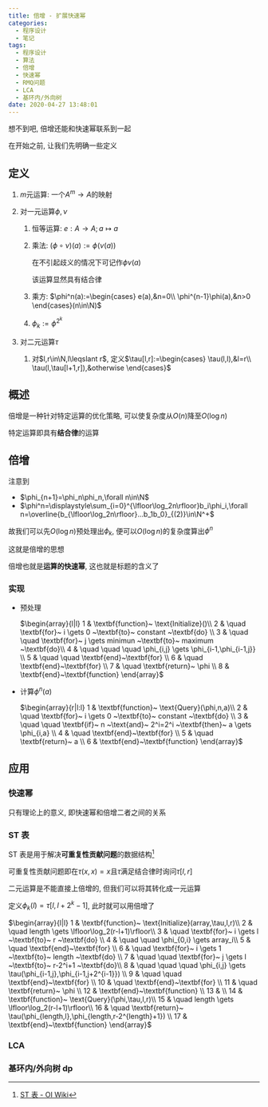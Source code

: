 ```yaml
---
title: 倍增 - 扩展快速幂
categories:
  - 程序设计
  - 笔记
tags:
  - 程序设计
  - 算法
  - 倍增
  - 快速幂
  - RMQ问题
  - LCA
  - 基环内/外向树
date: 2020-04-27 13:48:01
---
```


想不到吧, 倍增还能和快速幂联系到一起

<!-- more -->

在开始之前, 让我们先明确一些定义

## 定义

1. $m$元运算: 一个$A^m\to A$的映射
1. 对一元运算$\phi,\nu$

   1. 恒等运算: $e:A\to A;a\mapsto a$
   1. 乘法: $(\phi\circ\nu)(a):=\phi(\nu(a))$

      在不引起歧义的情况下可记作$\phi\nu(a)$

      该运算显然具有结合律

   1. 乘方: $\phi^n(a):=\begin{cases}
     e(a),&n=0\\
     \phi^{n-1}\phi(a),&n>0
   \end{cases}(n\in\N)$
   1. $\phi_k:=\phi^{2^k}$

1. 对二元运算$\tau$
   1. 对$l,r\in\N,l\leqslant r$, 定义$\tau[l,r]:=\begin{cases}
  \tau(l,l),&l=r\\
  \tau(l,\tau[l+1,r]),&otherwise
\end{cases}$

## 概述

倍增是一种针对特定运算的优化策略, 可以使复杂度从$O(n)$降至$O(\log n)$

特定运算即具有**结合律**的运算

## 倍增

注意到

- $\phi_{n+1}=\phi_n\phi_n,\forall n\in\N$
- $\phi^n=\displaystyle\sum_{i=0}^{\lfloor\log_2n\rfloor}b_i\phi_i,\forall n=\overline{b_{\lfloor\log_2n\rfloor}...b_1b_0}_{(2)}\in\N^+$

故我们可以先$O(\log n)$预处理出$\phi_k$, 便可以$O(\log n)$的复杂度算出$\phi^n$

这就是倍增的思想

倍增也就是**运算的快速幂**, 这也就是标题的含义了

### 实现

- 预处理

  $\begin{array}{l|l}
    1 & \textbf{function}~ \text{Initialize}()\\
    2 & \quad \textbf{for}~ i \gets 0 ~\textbf{to}~ constant ~\textbf{do} \\
    3 & \quad \quad \textbf{for}~ j \gets minimun ~\textbf{to}~ maximum ~\textbf{do}\\
    4 & \quad \quad \quad \phi_{i,j} \gets \phi_{i-1,\phi_{i-1,j}} \\
    5 & \quad \quad \textbf{end}~\textbf{for} \\
    6 & \quad \textbf{end}~\textbf{for} \\
    7 & \quad \textbf{return}~ \phi \\
    8 & \textbf{end}~\textbf{function}
  \end{array}$

- 计算$\phi^n(a)$

  $\begin{array}{r|l:l}
  1 & \textbf{function}~ \text{Query}(\phi,n,a)\\
  2 & \quad \textbf{for}~ i \gets 0 ~\textbf{to}~ constant ~\textbf{do} \\
  3 & \quad \quad \textbf{if}~ n ~\text{and}~ 2^i=2^i ~\textbf{then}~ a \gets \phi_{i,a} \\
  4 & \quad \textbf{end}~\textbf{for} \\
  5 & \quad \textbf{return}~ a \\
  6 & \textbf{end}~\textbf{function}
  \end{array}$

## 应用

### 快速幂

只有理论上的意义, 即快速幂和倍增二者之间的关系

### ST 表

ST 表是用于解决**可重复性贡献问题**的数据结构[^1]

可重复性贡献问题即在$\tau(x,x)=x$且$\tau$满足结合律时询问$\tau[l,r]$

二元运算是不能直接上倍增的, 但我们可以将其转化成一元运算

定义$\phi_k(l)=\tau[l,l+2^k-1]$, 此时就可以用倍增了

$\begin{array}{l|l}
  1 & \textbf{function}~ \text{Initialize}(array,\tau,l,r)\\
  2 & \quad length \gets \lfloor\log_2(r-l+1)\rfloor\\
  3 & \quad \textbf{for}~ i \gets l ~\textbf{to}~ r ~\textbf{do} \\
  4 & \quad \quad \phi_{0,i} \gets array_i\\
  5 & \quad \textbf{end}~\textbf{for} \\
  6 & \quad \textbf{for}~ i \gets 1 ~\textbf{to}~ length ~\textbf{do} \\
  7 & \quad \quad \textbf{for}~ j \gets l ~\textbf{to}~ r-2^i+1 ~\textbf{do}\\
  8 & \quad \quad \quad \phi_{i,j} \gets \tau(\phi_{i-1,j},\phi_{i-1,j+2^{i-1}}) \\
  9 & \quad \quad \textbf{end}~\textbf{for} \\
  10 & \quad \textbf{end}~\textbf{for} \\
  11 & \quad \textbf{return}~ \phi \\
  12 & \textbf{end}~\textbf{function} \\
  13 & \\
  14 & \textbf{function}~ \text{Query}(\phi,\tau,l,r)\\
  15 & \quad length \gets \lfloor\log_2(r-l+1)\rfloor\\
  16 & \quad \textbf{return}~ \tau(\phi_{length,l},\phi_{length,r-2^{length}+1}) \\
  17 & \textbf{end}~\textbf{function}
\end{array}$

### LCA

### 基环内/外向树 dp

[^1]: [ST 表 - OI Wiki](https://oi-wiki.org/ds/sparse-table/)
